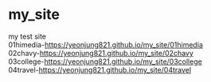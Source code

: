 # my_site
my test site <br>
01himedia-https://yeonjung821.github.io/my_site/01himedia <br>
02chavy-https://yeonjung821.github.io/my_site/02chavy <br>
03college-https://yeonjung821.github.io/my_site/03college <br>
04travel-https://yeonjung821.github.io/my_site/04travel <br>
